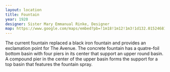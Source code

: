 ```yaml
---
layout: location
title: Fountain
year: 1920
designer: Sister Mary Emmanual Rinke, Designer
map: https://www.google.com/maps/embed?pb=!1m18!1m12!1m3!1d132.01524681795854!2d-87.46125496197038!3d39.50988108935532!2m3!1f270!2f39.439149801483325!3f0!3m2!1i1024!2i768!4f35!3m3!1m2!1s0x0%3A0x0!2zMznCsDMwJzM1LjkiTiA4N8KwMjcnNDQuNiJX!5e1!3m2!1sen!2sus!4v1567900460162!5m2!1sen!2sus
---
```

The current fountain replaced a black iron fountain and provides an exclamation point for The Avenue. The concrete fountain has a quatre-foil bottom basin with four piers in its center that support an upper round basin. A compound pier in the center of the upper basin forms the support for a top basin that features the fountain spray.
